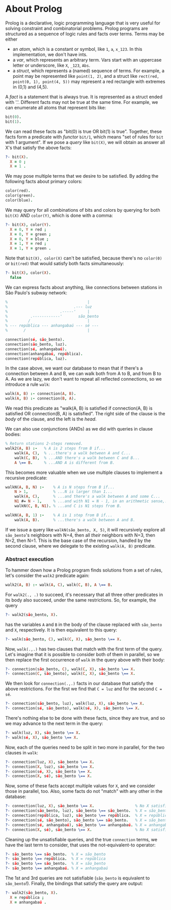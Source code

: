 # About Prolog

Prolog is a declarative, logic programming language that is very useful for solving constraint and combinatorial problems. Prolog programs are structured as a sequence of logic rules and facts over terms. Terms may be either

- an _atom_, which is a constant or symbol, like `1`, `a`, `x_123`. In this implementation, we don't have ints.
- a _var_, which represents an arbitrary term. Vars start with an uppercase letter or underscore, like `X`, `_123`, `Abs`.
- a _struct_, which represents a (named) sequence of terms. For example, a point may be represented like `point(1, 2)`, and a struct like `rect(red, point(0, 1), point(4, 5))` may represent a red rectangle with extremes in (0,1) and (4,5).

A _fact_ is a statement that is always true. It is represented as a struct ended with '.'. Different facts may not be true at the same time. For example, we can enumerate all atoms that represent bits like:

```prolog
bit(0).
bit(1).
```

We can read these facts as "bit(0) is true OR bit(1) is true". Together, these facts form a predicate with _functor_ `bit/1`, which means "set of rules for `bit` with 1 argument". If we pose a _query_ like `bit(X)`, we will obtain as answer all X's that satisfy the above facts:

```prolog
?- bit(X).
  X = 0 ;
  X = 1 .
```

We may pose multiple terms that we desire to be satisfied. By adding the following facts about primary colors:

```prolog
color(red).
color(green).
color(blue).
```

We may query for all combinations of bits and colors by querying for both `bit(X)` AND `color(Y)`, which is done with a comma:

```prolog
?- bit(X), color(Y).
  X = 0, Y = red ;
  X = 0, Y = green ;
  X = 0, Y = blue ;
  X = 1, Y = red ;
  X = 1, Y = green .
```

Note that `bit(X), color(X)` can't be satisfied, because there's no `color(0)` or `bit(red)` that would satisfy both facts simultaneously:

```prolog
?- bit(X), color(X).
  false
```

We can express facts about anything, like connections between stations in São Paulo's subway network:

```prolog
%                                   |
%                             .--- luz
%                       .-----'     |
%          .------------'       são_bento
%         /                         |
% --- república --- anhangabaú --- sé ---
%       /                           |

connection(sé, são_bento).
connection(são_bento, luz).
connection(sé, anhangabaú).
connection(anhangabaú, república).
connection(república, luz).
```

In the case above, we want our database to mean that if there's a connection between A and B, we can walk both from A to B, and from B to A. As we are lazy, we don't want to repeat all reflected connections, so we introduce a rule `walk`:

```prolog
walk(A, B) :- connection(A, B).
walk(A, B) :- connection(B, A).
```

We read this predicate as "walk(A, B) is satisfied if connection(A, B) is satisfied OR connection(B, A) is satisfied". The right side of the clause is the _body_ of the clause, and the left is the _head_.

We can also use conjunctions (ANDs) as we did with queries in clause bodies:

```prolog
% Return stations 2-steps removed.
walk2(A, B) :-   % A is 2 steps from B if...
    walk(A, C),  % ...there's a walk between A and C...
    walk(C, B),  % ...AND there's a walk between C and B...
    A \== B.     % ...AND A is different from B.
```

This becomes more valuable when we use multiple clauses to implement a recursive predicate:

```prolog
walkN(A, B, N) :-    % A is N steps from B if...
    N > 1,           % ...N is larger than 1...
    walk(A, C),      % ...and there's a walk between A and some C...
    N1 #= N - 1,     % ...and with N1 = N - 1, in an arithmetic sense,...
    walkN(C, B, N1). % ...and C is N1 steps from B.

walkN(A, B, 1) :-    % A is 1 step from B if...
    walk(A, B).      % ...there's a walk between A and B.
```

If we issue a query like `walkN(são_bento, X, 5)`, it will recursively explore all
`são_bento`'s neighbors with N=4, then all _their_ neighbors with N=3, then N=2, then N=1.
This is the base case of the recursion, handled by the second clause, where we delegate
to the existing `walk(A, B)` predicate.

### Abstract execution

To hammer down how a Prolog program finds solutions from a set of rules, let's
consider the `walk2` predicate again:

```prolog
walk2(A, B) :- walk(A, C), walk(C, B), A \== B.
```

For `walk2(., .)` to succeed, it's necessary that all three other predicates in its body also succeed, under the same restrictions. So, for example, the query

```prolog
?- walk2(são_bento, X).
```

has the variables `A` and `B` in the body of the clause replaced with `são_bento` and `X`, respectively. It is then equivalent to this query:

```prolog
?- walk(são_bento, C), walk(C, X), são_bento \== X.
```

Now, `walk(.,.)` has two clauses that match with the first term of the query.
Let's imagine that it is possible to consider both of them in parallel, so we then
replace the first occurrence of `walk` in the query above with their body:

```prolog
?- connection(são_bento, C), walk(C, X), são_bento \== X.
?- connection(C, são_bento), walk(C, X), são_bento \== X.
```

We then look for `connection(.,.)` facts in our database that satisfy the above restrictions. For the first we find that `C = luz` and for the second `C = sé`.

```prolog
?- connection(são_bento, luz), walk(luz, X), são_bento \== X.
?- connection(sé, são_bento), walk(sé, X), são_bento \== X.
```

There's nothing else to be done with these facts, since they are true, and so we may advance to the next term in the query:

```prolog
?- walk(luz, X), são_bento \== X.
?- walk(sé, X), são_bento \== X.
```

Now, each of the queries need to be split in two more in parallel, for the two clauses in `walk`:

```prolog
?- connection(luz, X), são_bento \== X.
?- connection(X, luz), são_bento \== X.
?- connection(sé, X), são_bento \== X.
?- connection(X, sé), são_bento \== X.
```

Now, some of these facts accept multiple values for `X`, and we consider those in
parallel, too. Also, some facts do not "match" with any other in the database:

```prolog
?- connection(luz, X), são_bento \== X.                  % No X satisfies this
?- connection(são_bento, luz), são_bento \== são_bento.  % X = são_bento
?- connection(república, luz), são_bento \== república.  % X = república
?- connection(sé, são_bento), são_bento \== são_bento.   % X = são_bento
?- connection(sé, anhangabaú), são_bento \== anhangabaú. % X = anhangabaú
?- connection(X, sé), são_bento \== X.                   % No X satisfies this
```

Cleaning up the unsatisfiable queries, and the true `connection` terms, we have the
last term to consider, that uses the not-equivalent-to operator:

```prolog
?- são_bento \== são_bento.  % X = são_bento
?- são_bento \== república.  % X = república
?- são_bento \== são_bento.  % X = são_bento
?- são_bento \== anhangabaú. % X = anhangabaú
```

The 1st and 3rd queries are not satisfiable (`são_bento` is equivalent to `são_bento`!).
Finally, the bindings that satisfy the query are output:

```prolog
?- walk2(são_bento, X).
  X = república ;
  X = anhangabaú .
```

